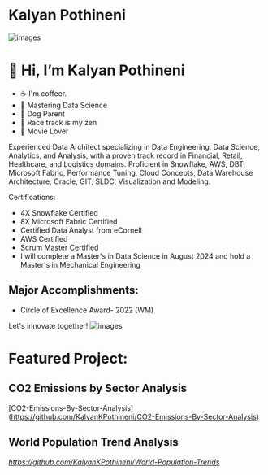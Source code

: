 # Kalyan Pothineni

![images](https://github.com/user-attachments/assets/0803a7f9-a371-4db8-ae9b-22543eb6b904)

# 👋 Hi, I’m Kalyan Pothineni  

- ☕ I'm coffeer.
- 🌱 Mastering Data Science
- 🐶 Dog Parent
- 🚗 Race track is my zen
- 🎥 Movie Lover
  
Experienced Data Architect specializing in Data Engineering, Data Science, Analytics, and Analysis, with a proven track record in Financial, Retail, Healthcare, and Logistics domains. Proficient in Snowflake, AWS, DBT, Microsoft Fabric, Performance Tuning, Cloud Concepts, Data Warehouse Architecture, Oracle, GIT, SLDC, Visualization and Modeling.

Certifications:
- 4X Snowflake Certified
- 8X Microsoft Fabric Certified
- Certified Data Analyst from eCornell
- AWS Certified
- Scrum Master Certified
- I will complete a Master's in Data Science in August 2024 and hold a Master's in Mechanical Engineering

## Major Accomplishments:
- Circle of Excellence Award- 2022 (WM)

Let's innovate together!
![images](https://github.com/user-attachments/assets/10d20953-06b8-47e1-887e-dc7655cff54c)

# Featured Project:
## CO2 Emissions by Sector Analysis
[CO2-Emissions-By-Sector-Analysis] (https://github.com/KalyanKPothineni/CO2-Emissions-By-Sector-Analysis)

## World Population Trend Analysis
_https://github.com/KalyanKPothineni/World-Population-Trends_
